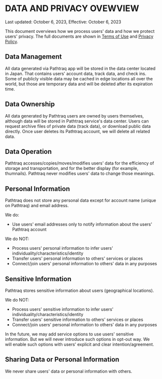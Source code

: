 # DATA AND PRIVACY OVEWVIEW

Last updated: October 6, 2023, Effective: October 6, 2023

This document overviews how we process users' data and how we protect users' privacy. The full documents are shown in [Terms of Use](https://pathtraq.tagomor.is/service/terms-of-use) and [Privacy Policy](https://pathtraq.tagomor.is/privacy/privacy-policy).

## Data Management

All data generated via Pathtraq app will be stored in the data center located in Japan. That contains users' account data, track data, and check ins. Some of publicly visible data may be cached in edge locations all over the world, but those are temporary data and will be deleted after its expiration time.

## Data Ownership

All data generated by Pathtraq users are owned by users themselves, although data will be stored in Pathtraq service's data center. Users can request archive files of private data (track data), or download public data directly. Once user deletes its Pathtraq account, we will delete all related data.

## Data Operation

Pathtraq accesses/copies/moves/modifies users' data for the efficiency of storage and transportation, and for the better display (for example, thumnails). Pathtraq never modifies users' data to change those meanings.

## Personal Information

Pathtraq does not store any personal data except for account name (unique on Pathtraq) and email address.

We do:
* Use users' email addresses only to notify information about the users' Pathtraq account

We do NOT:
* Process users' personal information to infer users' individuality/characteristics/identity
* Transfer users' personal information to others' services or places
* Connect/join users' personal information to others' data in any purposes

## Sensitive Information

Pathtraq stores sensitive information about users (geographical locations).

We do NOT:
* Process users' sensitive information to infer users' individuality/characteristics/identity
* Transfer users' sensitive information to others' services or places
* Connect/join users' personal information to others' data in any purposes

In the future, we may add service options to use users' sensitive information. But we will never introduce such options in opt-out way. We will enable such options with users' explicit and clear intention/agreement.

## Sharing Data or Personal Information

We never share users' data or personal information with others.
